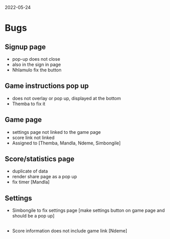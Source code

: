 2022-05-24
# Bugs
## Signup page 
* pop-up does not close 
* also in the sign in page 
* Nhlamulo fix the button

## Game instructions pop up
* does not overlay or pop up, displayed at the bottom
* Themba to fix it

## Game page
* settings page not linked to the game page
* score link not linked 
*  Assigned to [Themba, Mandla, Ndeme, Simbongile]

## Score/statistics page
* duplicate of data
* render share page as a pop up
* fix timer [Mandla]

## Settings
* Simbongile to fix settings page [make settings button on game page and should be a pop up]

##
* Score information does not include game link [Ndeme]